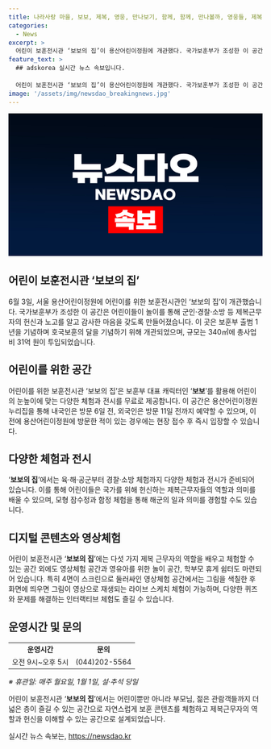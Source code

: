```yaml
---
title: 나라사랑 마을, 보보, 제복, 영웅, 만나보기, 함께, 함께, 만나볼까, 영웅들, 제복
categories:
  - News
excerpt: >
  어린이 보훈전시관 ‘보보의 집’이 용산어린이정원에 개관했다. 국가보훈부가 조성한 이 공간은 군인, 경찰, 소방관 등 제복근무자의 헌신과 노고를 알리고 어린이들에게 감사한 마음을 심어주기 위해 마련됐다. 보보라는 국가보훈부 캐릭터를 활용해 다양한 체험과 전시를 무료로 제공하며, 영상체험 공간과 놀이 공간도 갖췄다. 또한, 체험을 통해 국가유공자의 역할과 헌신을 이해할 수 있는 공간으로서 어린이와 가족, 젊은 관람객들에게 즐거운 시간을 제공하고 있다.
feature_text: >
  ## adskorea 실시간 뉴스 속보입니다.

  어린이 보훈전시관 ‘보보의 집’이 용산어린이정원에 개관했다. 국가보훈부가 조성한 이 공간은 군인, 경찰, 소방관 등 제복근무자의 헌신과 노고를 알리고 어린이들에게 감사한 마음을 심어주기 위해 마련됐다. 보보라는 국가보훈부 캐릭터를 활용해 다양한 체험과 전시를 무료로 제공하며, 영상체험 공간과 놀이 공간도 갖췄다. 또한, 체험을 통해 국가유공자의 역할과 헌신을 이해할 수 있는 공간으로서 어린이와 가족, 젊은 관람객들에게 즐거운 시간을 제공하고 있다.
image: '/assets/img/newsdao_breakingnews.jpg'
---
```


<p><img src="/assets/img/newsdao_breakingnews.jpg" alt="adskorea 속보" /></p>

<h2 data-ke-size="size26">어린이 보훈전시관 ‘보보의 집’</h2>

<p data-ke-size="size16">6월 3일, 서울 용산어린이정원에 어린이를 위한 보훈전시관인 ‘보보의 집’이 개관했습니다. 국가보훈부가 조성한 이 공간은 어린이들이 놀이를 통해 군인·경찰·소방 등 제복근무자의 헌신과 노고를 알고 감사한 마음을 갖도록 만들어졌습니다. 이 곳은 보훈부 출범 1년을 기념하며 호국보훈의 달을 기념하기 위해 개관되었으며, 규모는 340㎡에 총사업비 31억 원이 투입되었습니다.</p>

<h2 data-ke-size="size26">어린이를 위한 공간</h2>

<p data-ke-size="size16">어린이를 위한 보훈전시관 ‘보보의 집’은 보훈부 대표 캐릭터인 ‘<b>보보</b>’를 활용해 어린이의 눈높이에 맞는 다양한 체험과 전시를 무료로 제공합니다. 이 공간은 용산어린이정원 누리집을 통해 내국인은 방문 6일 전, 외국인은 방문 11일 전까지 예약할 수 있으며, 이전에 용산어린이정원에 방문한 적이 있는 경우에는 현장 접수 후 즉시 입장할 수 있습니다.</p>

<h2 data-ke-size="size26">다양한 체험과 전시</h2>

<p data-ke-size="size16">‘<b>보보의 집</b>’에서는 육·해·공군부터 경찰·소방 체험까지 다양한 체험과 전시가 준비되어 있습니다. 이를 통해 어린이들은 국가를 위해 헌신하는 제복근무자들의 역할과 의미를 배울 수 있으며, 모형 잠수정과 함정 체험을 통해 해군의 일과 의미를 경험할 수도 있습니다.</p>

<h2 data-ke-size="size26">디지털 콘텐츠와 영상체험</h2>

<p data-ke-size="size16">어린이 보훈전시관 ‘<b>보보의 집</b>’에는 다섯 가지 제복 근무자의 역할을 배우고 체험할 수 있는 공간 외에도 영상체험 공간과 영유아를 위한 놀이 공간, 학부모 휴게 쉼터도 마련되어 있습니다. 특히 4면이 스크린으로 둘러싸인 영상체험 공간에서는 그림을 색칠한 후 화면에 띄우면 그림이 영상으로 재생되는 라이브 스케치 체험이 가능하며, 다양한 퀴즈와 문제를 해결하는 인터랙티브 체험도 즐길 수 있습니다.</p>

<h2 data-ke-size="size26">운영시간 및 문의</h2>

<table>
    <tr>
        <td style="text-align: center; height: 17px;"><b>운영시간</b></td>
        <td style="text-align: center; height: 17px;"><b>문의</b></td>
    </tr>
    <tr>
        <td style="text-align: center; height: 17px;">오전 9시~오후 5시</td>
        <td style="text-align: center; height: 17px;">(044)202-5564</td>
    </tr>
</table>

<p data-ke-size="size16"><i>※ 휴관일: 매주 월요일, 1월 1일, 설·추석 당일</i></p>

<p data-ke-size="size16">어린이 보훈전시관 ‘<b>보보의 집</b>’에서는 어린이뿐만 아니라 부모님, 젊은 관람객들까지 더 넓은 층이 즐길 수 있는 공간으로 자연스럽게 보훈 콘텐츠를 체험하고 제복근무자의 역할과 헌신을 이해할 수 있는 공간으로 설계되었습니다.</p>
실시간 뉴스 속보는, <a href="https://newsdao.kr" rel="dofollow">https://newsdao.kr</a>


